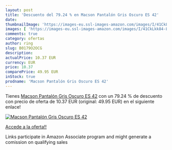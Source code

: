 ```yaml
---
layout: post
title: 'Descuento del 79.24 % en Macson Pantalón Gris Oscuro ES 42'
date: 
thumbnailImage: 'https://images-eu.ssl-images-amazon.com/images/I/41CkLkk84-L._SL200_.jpg'
images: [ 'https://images-eu.ssl-images-amazon.com/images/I/41CkLkk84-L._SL200_.jpg' ]
comments: true
category: ofertas
author: ring
slug: B0179O2OCG
description:
actualPrice: 10.37 EUR
currency: EUR
price: 10.37
comparePrice: 49.95 EUR
inStock: true
prodname: 'Macson Pantalón Gris Oscuro ES 42'
---
```


Tienes [Macson Pantalón Gris Oscuro ES 42](https://www.amazon.es/dp/B0179O2OCG/?tag=tolees-21) con un 79.24 % de descuento con precio de oferta de 10.37 EUR (original: 49.95 EUR) en el siguiente enlace!

[![Macson Pantalón Gris Oscuro ES 42](https://images-eu.ssl-images-amazon.com/images/I/41CkLkk84-L._SL200_.jpg)](https://www.amazon.es/dp/B0179O2OCG/?tag=tolees-21)

[Accede a la oferta!!](https://www.amazon.es/dp/B0179O2OCG/?tag=tolees-21)

Links participate in Amazon Associate program and might generate a comission on qualifying sales


